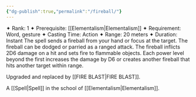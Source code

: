```yaml
---
{"dg-publish":true,"permalink":"/fireball/"}
---
```


✦ Rank: 1
✦ Prerequisite: [[Elementalism\|Elementalism]]
✦ Requirement: Word, gesture
✦ Casting Time: Action
✦ Range: 20 meters
✦ Duration: Instant
The spell sends a fireball from your hand or focus at the
target. The fireball can be dodged or parried as a ranged
attack. The fireball inflicts 2D6 damage on a hit and sets
fire to flammable objects. Each power level beyond the first
increases the damage by D6 or creates another fireball that
hits another target within range.

Upgraded and replaced by [[FIRE BLAST\|FIRE BLAST]].

A [[Spell\|Spell]] in the school of [[Elementalism\|Elementalism]].